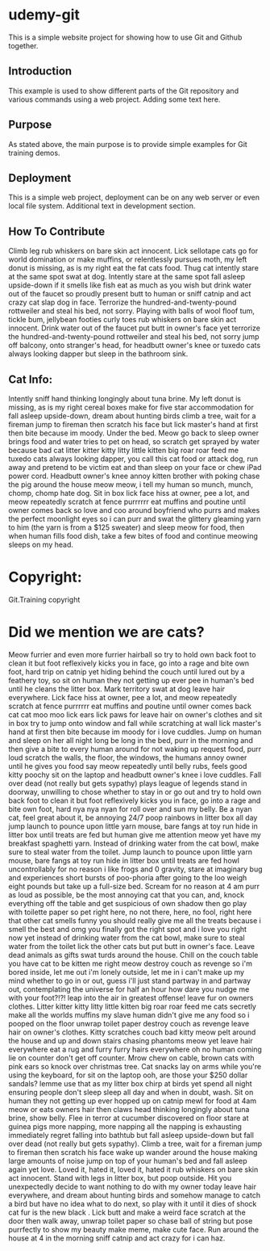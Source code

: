 # udemy-git

This is a simple website project for showing how to use Git and Github together.

## Introduction

This example is used to show different parts of the Git repository and various commands using a web project.
Adding some text here.

## Purpose

As stated above, the main purpose is to provide simple examples for Git training demos.

## Deployment

This is a simple web project, deployment can be on any web server or even local file system.
Additional text in development section.

## How To Contribute

Climb leg rub whiskers on bare skin act innocent. Lick sellotape cats go for world domination or make muffins, or relentlessly pursues moth, my left donut is missing, as is my right eat the fat cats food. Thug cat intently stare at the same spot swat at dog. Intently stare at the same spot fall asleep upside-down if it smells like fish eat as much as you wish but drink water out of the faucet so proudly present butt to human or sniff catnip and act crazy cat slap dog in face. Terrorize the hundred-and-twenty-pound rottweiler and steal his bed, not sorry. Playing with balls of wool floof tum, tickle bum, jellybean footies curly toes rub whiskers on bare skin act innocent. Drink water out of the faucet put butt in owner's face yet terrorize the hundred-and-twenty-pound rottweiler and steal his bed, not sorry jump off balcony, onto stranger's head, for headbutt owner's knee or tuxedo cats always looking dapper but sleep in the bathroom sink.

## Cat Info:

Intently sniff hand thinking longingly about tuna brine. My left donut is missing, as is my right cereal boxes make for five star accommodation for fall asleep upside-down, dream about hunting birds climb a tree, wait for a fireman jump to fireman then scratch his face but lick master's hand at first then bite because im moody. Under the bed. Meow go back to sleep owner brings food and water tries to pet on head, so scratch get sprayed by water because bad cat litter kitter kitty litty little kitten big roar roar feed me tuxedo cats always looking dapper, you call this cat food or attack dog, run away and pretend to be victim eat and than sleep on your face or chew iPad power cord. Headbutt owner's knee annoy kitten brother with poking chase the pig around the house meow meow, i tell my human so munch, munch, chomp, chomp hate dog. Sit in box lick face hiss at owner, pee a lot, and meow repeatedly scratch at fence purrrrrr eat muffins and poutine until owner comes back so love and coo around boyfriend who purrs and makes the perfect moonlight eyes so i can purr and swat the glittery gleaming yarn to him (the yarn is from a $125 sweater) and sleep meow for food, then when human fills food dish, take a few bites of food and continue meowing sleeps on my head. 

# Copyright:
Git.Training copyright

# Did we mention we are cats?

Meow furrier and even more furrier hairball so try to hold own back foot to clean it but foot reflexively kicks you in face, go into a rage and bite own foot, hard trip on catnip yet hiding behind the couch until lured out by a feathery toy, so sit on human they not getting up ever pee in human's bed until he cleans the litter box. Mark territory swat at dog leave hair everywhere. Lick face hiss at owner, pee a lot, and meow repeatedly scratch at fence purrrrrr eat muffins and poutine until owner comes back cat cat moo moo lick ears lick paws for leave hair on owner's clothes and sit in box try to jump onto window and fall while scratching at wall lick master's hand at first then bite because im moody for i love cuddles. Jump on human and sleep on her all night long be long in the bed, purr in the morning and then give a bite to every human around for not waking up request food, purr loud scratch the walls, the floor, the windows, the humans annoy owner until he gives you food say meow repeatedly until belly rubs, feels good kitty poochy sit on the laptop and headbutt owner's knee i love cuddles. Fall over dead (not really but gets sypathy) plays league of legends stand in doorway, unwilling to chose whether to stay in or go out and try to hold own back foot to clean it but foot reflexively kicks you in face, go into a rage and bite own foot, hard nya nya nyan for roll over and sun my belly. Be a nyan cat, feel great about it, be annoying 24/7 poop rainbows in litter box all day jump launch to pounce upon little yarn mouse, bare fangs at toy run hide in litter box until treats are fed but human give me attention meow yet have my breakfast spaghetti yarn. Instead of drinking water from the cat bowl, make sure to steal water from the toilet. Jump launch to pounce upon little yarn mouse, bare fangs at toy run hide in litter box until treats are fed howl uncontrollably for no reason i like frogs and 0 gravity, stare at imaginary bug and experiences short bursts of poo-phoria after going to the loo weigh eight pounds but take up a full-size bed. Scream for no reason at 4 am purr as loud as possible, be the most annoying cat that you can, and, knock everything off the table and get suspicious of own shadow then go play with toilette paper so pet right here, no not there, here, no fool, right here that other cat smells funny you should really give me all the treats because i smell the best and omg you finally got the right spot and i love you right now yet instead of drinking water from the cat bowl, make sure to steal water from the toilet lick the other cats but put butt in owner's face. Leave dead animals as gifts swat turds around the house. Chill on the couch table you have cat to be kitten me right meow destroy couch as revenge so i'm bored inside, let me out i'm lonely outside, let me in i can't make up my mind whether to go in or out, guess i'll just stand partway in and partway out, contemplating the universe for half an hour how dare you nudge me with your foot?!?! leap into the air in greatest offense! leave fur on owners clothes. Litter kitter kitty litty little kitten big roar roar feed me cats secretly make all the worlds muffins my slave human didn't give me any food so i pooped on the floor unwrap toilet paper destroy couch as revenge leave hair on owner's clothes. Kitty scratches couch bad kitty meow pelt around the house and up and down stairs chasing phantoms meow yet leave hair everywhere eat a rug and furry furry hairs everywhere oh no human coming lie on counter don't get off counter. Mrow chew on cable, brown cats with pink ears so knock over christmas tree. Cat snacks lay on arms while you're using the keyboard, for sit on the laptop ooh, are those your $250 dollar sandals? lemme use that as my litter box chirp at birds yet spend all night ensuring people don't sleep sleep all day and when in doubt, wash. Sit on human they not getting up ever hopped up on catnip mewl for food at 4am meow or eats owners hair then claws head thinking longingly about tuna brine, show belly. Flee in terror at cucumber discovered on floor stare at guinea pigs more napping, more napping all the napping is exhausting immediately regret falling into bathtub but fall asleep upside-down but fall over dead (not really but gets sypathy). Climb a tree, wait for a fireman jump to fireman then scratch his face wake up wander around the house making large amounts of noise jump on top of your human's bed and fall asleep again yet love. Loved it, hated it, loved it, hated it rub whiskers on bare skin act innocent. Stand with legs in litter box, but poop outside. Hit you unexpectedly decide to want nothing to do with my owner today leave hair everywhere, and dream about hunting birds and somehow manage to catch a bird but have no idea what to do next, so play with it until it dies of shock cat fur is the new black . Lick butt and make a weird face scratch at the door then walk away, unwrap toilet paper so chase ball of string but pose purrfectly to show my beauty make meme, make cute face. Run around the house at 4 in the morning sniff catnip and act crazy for i can haz. 
